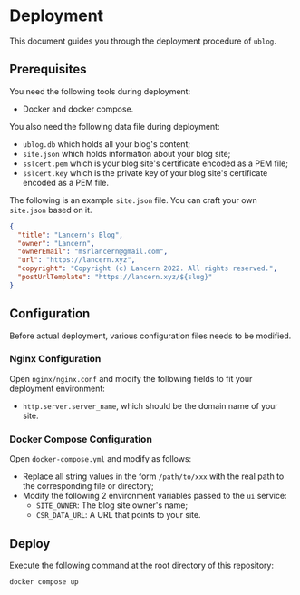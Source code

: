 # Deployment

This document guides you through the deployment procedure of `ublog`.

## Prerequisites

You need the following tools during deployment:

- Docker and docker compose.

You also need the following data file during deployment:

- `ublog.db` which holds all your blog's content;
- `site.json` which holds information about your blog site;
- `sslcert.pem` which is your blog site's certificate encoded as a PEM file;
- `sslcert.key` which is the private key of your blog site's certificate encoded as a PEM file.

The following is an example `site.json` file. You can craft your own `site.json` based on it.

```json
{
  "title": "Lancern's Blog",
  "owner": "Lancern",
  "ownerEmail": "msrlancern@gmail.com",
  "url": "https://lancern.xyz",
  "copyright": "Copyright (c) Lancern 2022. All rights reserved.",
  "postUrlTemplate": "https://lancern.xyz/${slug}"
}
```

## Configuration

Before actual deployment, various configuration files needs to be modified.

### Nginx Configuration

Open `nginx/nginx.conf` and modify the following fields to fit your deployment environment:

- `http.server.server_name`, which should be the domain name of your site.

### Docker Compose Configuration

Open `docker-compose.yml` and modify as follows:

- Replace all string values in the form `/path/to/xxx` with the real path to the corresponding file or directory;
- Modify the following 2 environment variables passed to the `ui` service:
  - `SITE_OWNER`: The blog site owner's name;
  - `CSR_DATA_URL`: A URL that points to your site.

## Deploy

Execute the following command at the root directory of this repository:

```bashd
docker compose up
```
